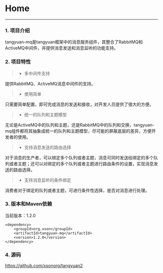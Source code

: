 # Home

------

### 1. 项目介绍

tangyuan-mq是tangyuan框架中的消息服务组件，其整合了RabbitMQ和ActiveMQ中间件，并提供消息发送和消息监听的功能支持。

### 2. 项目特性

> * 多中间件支持

提供RabbitMQ、ActiveMQ消息中间件的支持。

> * 使用简单

只需要简单配置，即可完成消息的发送和接收，对开发人员提供了很大的方便。

> * 统一的队列和主题模型

无论是ActiveMQ中的队列和主题，还是RabbitMQ中的队列和交换，tangyuan-mq组件都将其抽象成统一的队列和主题模型，尽可能的屏蔽底层的差异，方便开发者的使用。

> * 支持消息发送的路由选择

对于消息的生产者，可以绑定多个队列或者主题，消息可同时发送给绑定的多个队列或者主题；还可以对绑定的多个队列或者主题进行路由条件的设置，实现消息发送的路由选择。

> * 支持消息监听的条件绑定

消费者对于绑定的队列或者主题，可进行条件性选择，是否对消息进行处理。

### 3. 版本和Maven依赖

当前版本：1.2.0

	<dependency>
	    <groupId>org.xson</groupId>
	    <artifactId>tangyuan-mq</artifactId>
	    <version>1.2.0</version>
	</dependency>
	
### 4. 源码

<https://github.com/xsonorg/tangyuan2>


